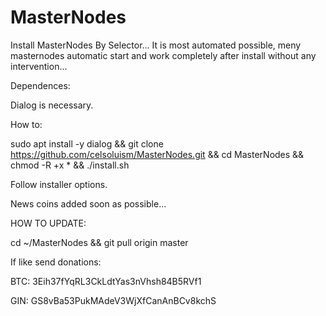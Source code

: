# MasterNodes

Install MasterNodes By Selector... It is most automated possible, meny masternodes automatic start and work completely after install without any intervention...

Dependences:

   Dialog is necessary.

How to:

   sudo apt install -y dialog && git clone https://github.com/celsoluism/MasterNodes.git && cd MasterNodes && chmod -R +x * && ./install.sh

   Follow installer options.

News coins added soon as possible...

HOW TO UPDATE:

   cd ~/MasterNodes && git pull origin master
  
  
If like send donations:

BTC: 3Eih37fYqRL3CkLdtYas3nVhsh84B5RVf1

GIN: GS8vBa53PukMAdeV3WjXfCanAnBCv8kchS

